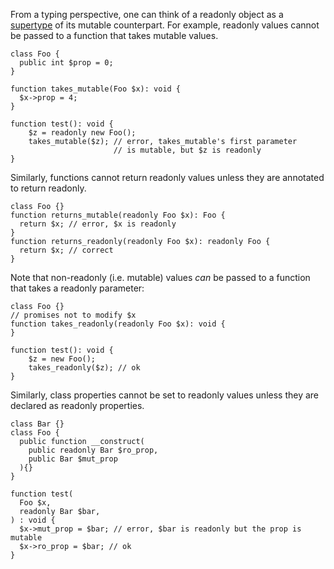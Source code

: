 From a typing perspective, one can think of a readonly object as a [supertype](/hack/types/supertypes-and-subtypes) of its mutable counterpart.
For example, readonly values cannot be passed to a function that takes mutable values.

```Hack error
class Foo {
  public int $prop = 0;
}

function takes_mutable(Foo $x): void {
  $x->prop = 4;
}

function test(): void {
    $z = readonly new Foo();
    takes_mutable($z); // error, takes_mutable's first parameter
                       // is mutable, but $z is readonly
}
```

Similarly, functions cannot return readonly values unless they are annotated to return readonly.

```Hack error
class Foo {}
function returns_mutable(readonly Foo $x): Foo {
  return $x; // error, $x is readonly
}
function returns_readonly(readonly Foo $x): readonly Foo {
  return $x; // correct
}
```

Note that non-readonly (i.e. mutable) values *can* be passed to a function that takes a readonly parameter:

```Hack
class Foo {}
// promises not to modify $x
function takes_readonly(readonly Foo $x): void {
}

function test(): void {
    $z = new Foo();
    takes_readonly($z); // ok
}
```

Similarly, class properties cannot be set to readonly values unless they are declared as readonly properties.

```Hack error
class Bar {}
class Foo {
  public function __construct(
    public readonly Bar $ro_prop,
    public Bar $mut_prop
  ){}
}

function test(
  Foo $x,
  readonly Bar $bar,
) : void {
  $x->mut_prop = $bar; // error, $bar is readonly but the prop is mutable
  $x->ro_prop = $bar; // ok
}
```
